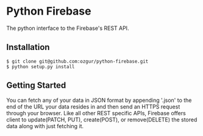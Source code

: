 # Python Firebase

The python interface to the Firebase's REST API.

## Installation

    $ git clone git@github.com:ozgur/python-firebase.git
    $ python setup.py install

## Getting Started

You can fetch any of your data in JSON format by appending '.json' to the end of the URL your data resides in and then send an HTTPS request through your browser. Like all other REST specific APIs, Firebase offers client to update(PATCH, PUT), create(POST), or remove(DELETE) the stored data along with just fetching it.

